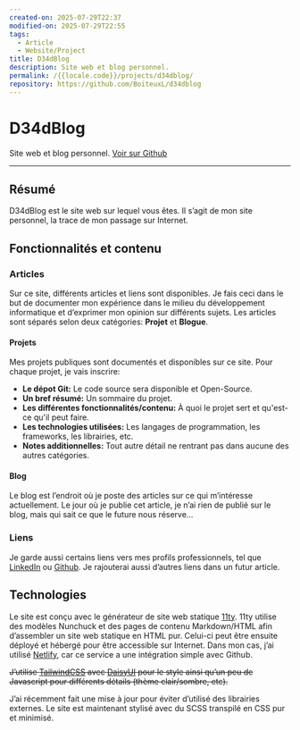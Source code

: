 ```yaml
---
created-on: 2025-07-29T22:37
modified-on: 2025-07-29T22:55
tags:
  - Article
  - Website/Project
title: D34dBlog
description: Site web et blog personnel.
permalink: /{{locale.code}}/projects/d34dblog/
repository: https://github.com/BoiteuxL/d34dblog
---
```


# D34dBlog
Site web et blog personnel. [Voir sur Github]((https://github.com/BoiteuxL/d34dblog))

---

## Résumé
D34dBlog est le site web sur lequel vous êtes. Il s’agit de mon site personnel, la trace de mon passage sur Internet. 

## Fonctionnalités et contenu
### Articles
Sur ce site, différents articles et liens sont disponibles. Je fais ceci dans le but de documenter mon expérience dans le milieu du développement informatique et d’exprimer mon opinion sur différents sujets. Les articles sont séparés selon deux catégories: **Projet** et **Blogue**.
#### Projets
Mes projets publiques sont documentés et disponibles sur ce site. Pour chaque projet, je vais inscrire:
- **Le dépot Git:** Le code source sera disponible et Open-Source.
- **Un bref résumé:** Un sommaire du projet.
- **Les différentes fonctionnalités/contenu:** À quoi le projet sert et qu'est-ce qu'il peut faire.
- **Les technologies utilisées:** Les langages de programmation, les frameworks, les librairies, etc.
- **Notes additionnelles:** Tout autre détail ne rentrant pas dans aucune des autres catégories.

#### Blog
Le blog est l’endroit où je poste des articles sur ce qui m’intéresse actuellement. Le jour où je publie cet article, je n’ai rien de publié sur le blog, mais qui sait ce que le future nous réserve…

### Liens
Je garde aussi certains liens vers mes profils professionnels, tel que [LinkedIn](https://www.linkedin.com/in/boiteuxl/) ou [Github](https://github.com/BoiteuxL). Je rajouterai aussi d’autres liens dans un futur article.
## Technologies
Le site est conçu avec le générateur de site web statique [11ty](https://www.11ty.dev/). 11ty utilise des modèles Nunchuck et des pages de contenu Markdown/HTML afin d’assembler un site web statique en HTML pur. Celui-ci peut être ensuite déployé et hébergé pour être accessible sur Internet. Dans mon cas, j’ai utilisé [Netlify](https://www.netlify.com/), car ce service a une intégration simple avec Github.

~~J’utilise [TailwindCSS](https://tailwindcss.com/) avec [DaisyUI](https://daisyui.com/) pour le style ainsi qu’un peu de Javascript pour différents détails (thème clair/sombre, etc).~~

J’ai récemment fait une mise à jour pour éviter d’utilisé des librairies externes. Le site est maintenant stylisé avec du SCSS transpilé en CSS pur et minimisé.